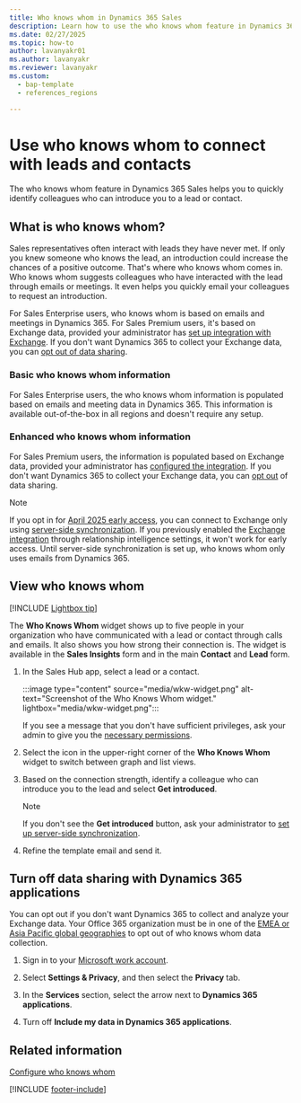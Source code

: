 ```yaml
---
title: Who knows whom in Dynamics 365 Sales
description: Learn how to use the who knows whom feature in Dynamics 365 Sales to quickly identify colleagues who can introduce you to a lead or contact.
ms.date: 02/27/2025
ms.topic: how-to
author: lavanyakr01
ms.author: lavanyakr
ms.reviewer: lavanyakr
ms.custom: 
  - bap-template
  - references_regions

---
```


# Use who knows whom to connect with leads and contacts  

The who knows whom feature in Dynamics 365 Sales helps you to quickly identify colleagues who can introduce you to a lead or contact.

## What is who knows whom?

Sales representatives often interact with leads they have never met. If only you knew someone who knows the lead, an introduction could increase the chances of a positive outcome. That's where who knows whom comes in. Who knows whom suggests colleagues who have interacted with the lead through emails or meetings. It even helps you quickly email your colleagues to request an introduction.

For Sales Enterprise users, who knows whom is based on emails and meetings in Dynamics 365. For Sales Premium users, it's based on Exchange data, provided your administrator has [set up integration with Exchange](configure-who-knows-whom.md). If you don't want Dynamics 365 to collect your Exchange data, you can [opt out of data sharing](#turn-off-data-sharing-with-dynamics-365-applications).

### Basic who knows whom information

For Sales Enterprise users, the who knows whom information is populated based on emails and meeting data in Dynamics 365. This information is available out-of-the-box in all regions and doesn't require any setup.  

### Enhanced who knows whom information

For Sales Premium users, the information is populated based on Exchange data, provided your administrator has [configured the integration](configure-who-knows-whom.md). If you don't want Dynamics 365 to collect your Exchange data, you can [opt out](#turn-off-data-sharing-with-dynamics-365-applications) of data sharing.  

> [!NOTE]
> If you opt in for [April 2025 early access](/power-platform/admin/opt-in-early-access-updates), you can connect to Exchange only using [server-side synchronization](configure-email.md). If you previously enabled the [Exchange integration](configure-relationship-analytics.md#configure-relationship-analytics) through relationship intelligence settings, it won't work for early access. Until server-side synchronization is set up, who knows whom only uses emails from Dynamics 365.

## View who knows whom  

[!INCLUDE [Lightbox tip](~/../shared-content/shared/lightbox-tip.md)]

The **Who Knows Whom** widget shows up to five people in your organization who have communicated with a lead or contact through calls and emails. It also shows you how strong their connection is. The widget is available in the **Sales Insights** form and in the main **Contact** and **Lead** form.

1. In the Sales Hub app, select a lead or a contact.

    :::image type="content" source="media/wkw-widget.png" alt-text="Screenshot of the Who Knows Whom widget." lightbox="media/wkw-widget.png":::

    If you see a message that you don't have sufficient privileges, ask your admin to give you the [necessary permissions](grant-access-wkw.md).

1. Select the icon in the upper-right corner of the **Who Knows Whom** widget to switch between graph and list views.
1. Based on the connection strength, identify a colleague who can introduce you to the lead and select **Get introduced**.

   > [!Note]
   > If you don't see the **Get introduced** button, ask your administrator to [set up server-side synchronization](/power-platform/admin/set-up-server-side-synchronization-of-email-appointments-contacts-and-tasks).

1. Refine the template email and send it.

## Turn off data sharing with Dynamics 365 applications

You can opt out if you don't want Dynamics 365 to collect and analyze your Exchange data. Your Office 365 organization must be in one of the [EMEA or Asia Pacific global geographies](/microsoft-365/enterprise/o365-data-locations?view=o365-worldwide&preserve-view=true) to opt out of who knows whom data collection.

1. Sign in to your [Microsoft work account](https://myprofile.microsoft.com/).

2. Select **Settings & Privacy**, and then select the **Privacy** tab.

3. In the **Services** section, select the arrow next to **Dynamics 365 applications**.  

4. Turn off **Include my data in Dynamics 365 applications**.

## Related information

[Configure who knows whom](configure-who-knows-whom.md)


[!INCLUDE [footer-include](../includes/footer-banner.md)]
